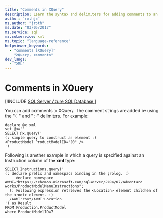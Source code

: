 ```yaml
---
title: "Comments in XQuery"
description: Learn the syntax and delimiters for adding comments to an XQuery.
author: "rothja"
ms.author: "jroth"
ms.date: "03/06/2017"
ms.service: sql
ms.subservice: xml
ms.topic: "language-reference"
helpviewer_keywords:
  - "comments [XQuery]"
  - "XQuery, comments"
dev_langs:
  - "XML"
---
```

# Comments in XQuery
[!INCLUDE [SQL Server Azure SQL Database ](../includes/applies-to-version/sqlserver.md)]

  You can add comments to XQuery. The comment strings are added by using the "`(:`" and "`:)`" delimiters. For example:  
  
```  
declare @x xml  
set @x=''  
SELECT @x.query('  
(: simple query to construct an element :)  
<ProductModel ProductModelID="10" />  
')  
```  
  
 Following is another example in which a query is specified against an Instruction column of the **xml** type:  
  
```  
SELECT Instructions.query('  
(: declare prefix and namespace binding in the prolog. :)  
     declare namespace AWMI="https://schemas.microsoft.com/sqlserver/2004/07/adventure-works/ProductModelManuInstructions";  
  (: Following expression retrieves the <Location> element children of the <root> element. :)  
  /AWMI:root/AWMI:Location  
') as Result  
FROM Production.ProductModel  
where ProductModelID=7  
```  
  
  
